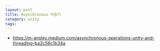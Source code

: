 ```yaml
---
layout: post
title: Asynchronous 비동기
category: unity
tags:
---
```


* https://m-ansley.medium.com/asynchronous-operations-unity-and-threading-ba2c56c1b34a